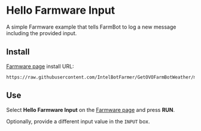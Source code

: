 # Hello Farmware Input
A simple Farmware example that tells FarmBot to log a new message including the provided input.

## Install
[Farmware page](https://my.farm.bot/app/farmware) install URL:
```
https://raw.githubusercontent.com/IntelBotFarmer/GetOVOFarmBotWeather/master/manifest.json
```

## Use

Select **Hello Farmware Input** on the [Farmware page](https://my.farm.bot/app/farmware) and press **RUN**.

Optionally, provide a different input value in the `INPUT` box.
